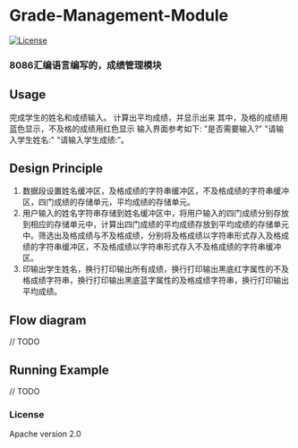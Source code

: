 # Grade-Management-Module

[![License](https://img.shields.io/crates/l/rustc-serialize.svg)](https://raw.githubusercontent.com/ShanQincheng/jmuSupplicant/master/LICENSE)

### 8086汇编语言编写的，成绩管理模块

## Usage

完成学生的姓名和成绩输入。
计算出平均成绩，并显示出来 
其中，及格的成绩用蓝色显示，不及格的成绩用红色显示
输入界面参考如下:
  "是否需要输入?"
  "请输入学生姓名:"
  "请输入学生成绩:”。

## Design Principle 
1. 数据段设置姓名缓冲区，及格成绩的字符串缓冲区，不及格成绩的字符串缓冲区，四门成绩的存储单元，平均成绩的存储单元。
2. 用户输入的姓名字符串存储到姓名缓冲区中，将用户输入的四门成绩分别存放到相应的存储单元中，计算出四门成绩的平均成绩存放到平均成绩的存储单元中。筛选出及格成绩与不及格成绩，分别将及格成绩以字符串形式存入及格成绩的字符串缓冲区，不及格成绩以字符串形式存入不及格成绩的字符串缓冲区。
3. 印输出学生姓名，换行打印输出所有成绩，换行打印输出黑底红字属性的不及格成绩字符串，换行打印输出黑底蓝字属性的及格成绩字符串，换行打印输出平均成绩。


## Flow diagram
// TODO

## Running Example
// TODO

### License

Apache version 2.0
